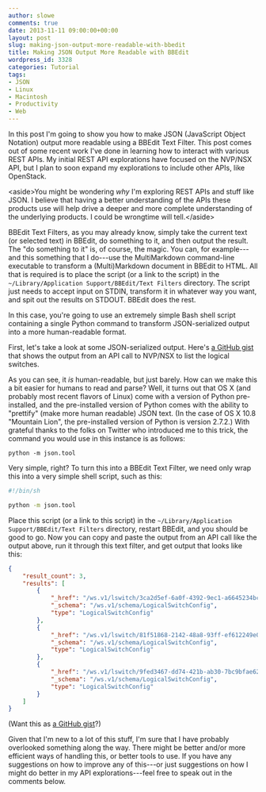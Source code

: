 ```yaml
---
author: slowe
comments: true
date: 2013-11-11 09:00:00+00:00
layout: post
slug: making-json-output-more-readable-with-bbedit
title: Making JSON Output More Readable with BBEdit
wordpress_id: 3328
categories: Tutorial
tags:
- JSON
- Linux
- Macintosh
- Productivity
- Web
---
```


In this post I'm going to show you how to make JSON (JavaScript Object Notation) output more readable using a BBEdit Text Filter. This post comes out of some recent work I've done in learning how to interact with various REST APIs. My initial REST API explorations have focused on the NVP/NSX API, but I plan to soon expand my explorations to include other APIs, like OpenStack.

&lt;aside&gt;You might be wondering _why_ I'm exploring REST APIs and stuff like JSON. I believe that having a better understanding of the APIs these products use will help drive a deeper and more complete understanding of the underlying products. I could be wrongtime will tell.&lt;/aside&gt;

BBEdit Text Filters, as you may already know, simply take the current text (or selected text) in BBEdit, do something to it, and then output the result. The "do something to it" is, of course, the magic. You can, for example---and this something that I do---use the MultiMarkdown command-line executable to transform a (Multi)Markdown document in BBEdit to HTML. All that is required is to place the script (or a link to the script) in the `~/Library/Application Support/BBEdit/Text Filters` directory. The script just needs to accept input on STDIN, transform it in whatever way you want, and spit out the results on STDOUT. BBEdit does the rest.

In this case, you're going to use an extremely simple Bash shell script containing a single Python command to transform JSON-serialized output into a more human-readable format.

First, let's take a look at some JSON-serialized output. Here's [a GitHub gist][gist-1] that shows the output from an API call to NVP/NSX to list the logical switches.

As you can see, it _is_ human-readable, but just barely. How can we make this a bit easier for humans to read and parse? Well, it turns out that OS X (and probably most recent flavors of Linux) come with a version of Python pre-installed, and the pre-installed version of Python comes with the ability to "prettify" (make more human readable) JSON text. (In the case of OS X 10.8 "Mountain Lion", the pre-installed version of Python is version 2.7.2.) With grateful thanks to the folks on Twitter who introduced me to this trick, the command you would use in this instance is as follows:

    python -m json.tool

Very simple, right? To turn this into a BBEdit Text Filter, we need only wrap this into a very simple shell script, such as this:

``` bash
#!/bin/sh

python -m json.tool
```

Place this script (or a link to this script) in the `~/Library/Application Support/BBEdit/Text Filters` directory, restart BBEdit, and you should be good to go. Now you can copy and paste the output from an API call like the output above, run it through this text filter, and get output that looks like this:

``` json
{
    "result_count": 3, 
    "results": [
        {
            "_href": "/ws.v1/lswitch/3ca2d5ef-6a0f-4392-9ec1-a6645234bc55", 
            "_schema": "/ws.v1/schema/LogicalSwitchConfig", 
            "type": "LogicalSwitchConfig"
        }, 
        {
            "_href": "/ws.v1/lswitch/81f51868-2142-48a8-93ff-ef612249e025", 
            "_schema": "/ws.v1/schema/LogicalSwitchConfig", 
            "type": "LogicalSwitchConfig"
        }, 
        {
            "_href": "/ws.v1/lswitch/9fed3467-dd74-421b-ab30-7bc9bfae6248", 
            "_schema": "/ws.v1/schema/LogicalSwitchConfig", 
            "type": "LogicalSwitchConfig"
        }
    ]
}
```

(Want this as [a GitHub gist][gist-3]?)

Given that I'm new to a lot of this stuff, I'm sure that I have probably overlooked something along the way. There might be better and/or more efficient ways of handling this, or better tools to use. If you have any suggestions on how to improve any of this---or just suggestions on how I might do better in my API explorations---feel free to speak out in the comments below.

[gist-1]: https://gist.github.com/lowescott/7370184
[gist-2]: https://gist.github.com/lowescott/7364842
[gist-3]: https://gist.github.com/lowescott/7370142